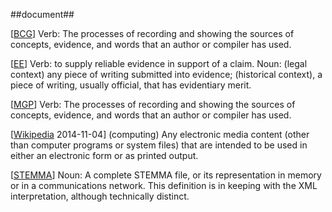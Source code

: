 ##document##

\[[BCG](SOURCES.md#BCG)\] Verb:	 The processes of recording and showing the sources of concepts, evidence, and words that an author or compiler has used.

\[[EE](SOURCES.md#EE)\]  Verb: to supply reliable evidence in support of a claim.  Noun: (legal context) any piece of writing submitted into evidence; (historical context), a piece of writing, usually official, that has evidentiary merit.

\[[MGP](SOURCES.md#MGP)\] Verb:	 The processes of recording and showing the sources of concepts, evidence, and words that an author or compiler has used.

\[[Wikipedia](http://en.wikipedia.org/wiki/Electronic_document) 2014-11-04\] (computing) Any electronic media content (other than computer programs or system files) that are intended to be used in either an electronic form or as printed output.

\[[STEMMA](SOURCES.md#STEMMA)\] Noun: A complete STEMMA file, or its representation in memory or in a communications network. This definition is in keeping with the XML interpretation, although technically distinct.
